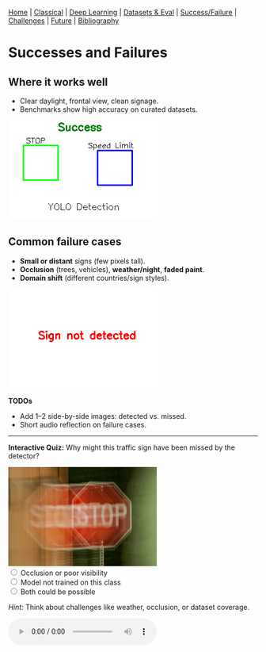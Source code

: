 [Home](index.md) | [Classical](classical.md) | [Deep Learning](deep-learning.md) | [Datasets & Eval](datasets.md) | [Success/Failure](successes-failures.md) | [Challenges](challenges.md) | [Future](future.md) | [Bibliography](bibliography.md)


# Successes and Failures

## Where it works well
- Clear daylight, frontal view, clean signage.
- Benchmarks show high accuracy on curated datasets.

![Success Detection](assets/images/success-detection.png)  


## Common failure cases
- **Small or distant** signs (few pixels tall).
- **Occlusion** (trees, vehicles), **weather/night**, **faded paint**.
- **Domain shift** (different countries/sign styles).

![Failure Detection](assets/images/failure-detection.png)  


**TODOs**
- Add 1–2 side-by-side images: detected vs. missed.
- Short audio reflection on failure cases.

<hr>

<p><strong>Interactive Quiz:</strong> Why might this traffic sign have been missed by the detector?</p>
<img src="assets/images/quiz-stop.jpg" alt="Missed Traffic Sign" width="300">
<form>
  <label><input type="radio" name="q4"> Occlusion or poor visibility</label><br>
  <label><input type="radio" name="q4"> Model not trained on this class</label><br>
  <label><input type="radio" name="q4"> Both could be possible</label>
</form>
<p><em>Hint:</em> Think about challenges like weather, occlusion, or dataset coverage.</p>


<audio controls src="assets/audio/success-failure.mp3">Your browser does not support audio.</audio>
